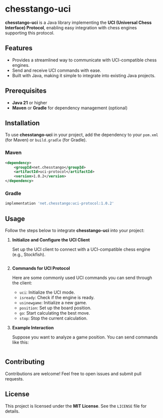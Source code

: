 # chesstango-uci

**chesstango-uci** is a Java library implementing the **UCI (Universal Chess Interface) Protocol**, enabling easy integration with chess engines supporting this protocol.

## Features

- Provides a streamlined way to communicate with UCI-compatible chess engines.
- Send and receive UCI commands with ease.
- Built with Java, making it simple to integrate into existing Java projects.

## Prerequisites

- **Java 21** or higher
- **Maven** or **Gradle** for dependency management (optional)

## Installation

To use **chesstango-uci** in your project, add the dependency to your `pom.xml` (for Maven) or `build.gradle` (for Gradle).

### Maven

```xml
<dependency>
    <groupId>net.chesstango</groupId>
    <artifactId>uci-protocol</artifactId>
    <version>1.0.2</version>
</dependency>
```

### Gradle

```groovy
implementation 'net.chesstango:uci-protocol:1.0.2'
```

## Usage

Follow the steps below to integrate **chesstango-uci** into your project:

1. **Initialize and Configure the UCI Client**

   Set up the UCI client to connect with a UCI-compatible chess engine (e.g., Stockfish).

   ```java
   ```

2. **Commands for UCI Protocol**

   Here are some commonly used UCI commands you can send through the client:

    - `uci`: Initialize the UCI mode.
    - `isready`: Check if the engine is ready.
    - `usinewgame`: Initialize a new game.
    - `position`: Set up the board position.
    - `go`: Start calculating the best move.
    - `stop`: Stop the current calculation.

3. **Example Interaction**

   Suppose you want to analyze a game position. You can send commands like this:

   ```java

   ```

## Contributing

Contributions are welcome! Feel free to open issues and submit pull requests.

## License

This project is licensed under the **MIT License**. See the `LICENSE` file for details.

